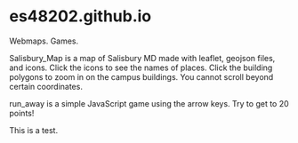 # es48202.github.io
Webmaps. Games. 

Salisbury_Map is a map of Salisbury MD made with leaflet, geojson files, and icons. Click the icons to see the names of places. 
Click the building polygons to zoom in on the campus buildings. You cannot scroll beyond certain coordinates. 

run_away is a simple JavaScript game using the arrow keys. Try to get to 20 points!

This is a test. 
